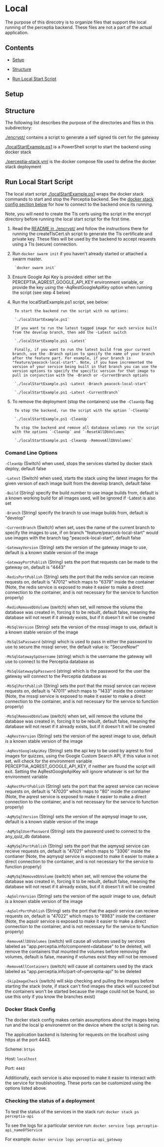 # Local

The purpose of this direcotry is to organize files that support the local running of the perceptia backend. These files are not a part of the actual application.

## Contents

* [Setup](#setup)

* [Structure](#structure)

* [Run Local Start Script](#run-local-start-script)

## Setup

## Structure

The following list describes the purpose of the directories and files in this subdirectory:

[./encrypt/](./encrypt) contains a script to generate a self signed tls cert for the gateway

[./localStartExample.ps1](./localStartExample.ps1) is a PowerShell script to start the backend using docker stack

[./perceptia-stack.yml](./perceptia-stack.yml) is the docker compose file used to define the docker stack deployment

## Run Local Start Script

The local start script [./localStartExample.ps1](./localStartExample.ps1) wraps the docker stack commands to start and stop the Perceptia backend. See the [docker stack config section below](#docker-stack-config) for how to connect to the backend once its running.

Note, you will need to create the Tls certs using the script in the encrypt directory before running the local start script for the first time.

1. Read the [README in ./encrypt/](./encrypt/README.md) and follow the instructions there for running the createTlsCert.sh script to generate the Tls certificate and private key. These files will be used by the backend to accept requests using a Tls (secure) connection.

2. Run `docker swarm init` if you haven't already started or attached a swarm master.

        `docker swarm init`

3. Ensure Google Api Key is provided: either set the PERCEPTIA_AQREST_GOOGLE_API_KEY environment variable, or provide the key using the -AqRestGoogleApiKey option when running the script (see step 4 below)

4. Run the localStatExample.ps1 script, see below:

        To start the backend run the script with no options:

        `./localStartExample.ps1`

        If you want to run the latest tagged image for each service built from the develop branch, then add the -Latest switch

        `./localStartExample.ps1 -Latest`

        Finally, if you want to run the latest build from your current branch, use the -Branch option to specify the name of your branch after the feature part. For example, if your branch is "feature/peacock-local-start". Note, if you have incremented the version of your service being built in that branch you can use the version options to specify the specific version for that image to pull in conjunction with the -Branch or -CurrentBranch options

        `./localStartExample.ps1 -Latest -Branch peacock-local-start`

        `./localStartExample.ps1 -Latest -CurrentBranch`

5. To remove the deployment (stop the containers) use the `-CleanUp` flag

        To stop the backend, run the script with the option `-CleanUp`

        `./localStartExample.ps1 -CleanUp`

        To stop the backend and remove all database volumes run the script with the options `-CleanUp` and `-ResetAllDbVolumes`

        `./localStartExample.ps1 -CleanUp -RemoveAllDbVolumes`

### Comand Line Options

`-CleanUp` (Switch) when used, stops the services started by docker stack deploy, default false

`-Latest` (Switch) when used, starts the stack using the latest images for the given version of each image built from the develop branch, default false

`-Build` (String) specify the build number to use image builds from, default is a known working build for all images used, will be ignored if -Latest is also set

`-Branch` (String) specify the branch to use image builds from, default is "develop"

`-CurrentBranch` (Switch) when set, uses the name of the current branch to specify the images to use, if on branch "feature/peacock-local-start" would use images with the branch tag "peacock-local-start", default false

`-GatewayVersion` (String) sets the version of the gateway image to use, default is a known stable version of the image

`-GatewayPortPublish` (String) sets the port that requests can be made to the gateway on, default is "4443"

`-RedisPortPublish` (String) sets the port that the redis service can recieve requests on, default is "47012" which maps to "6379" inside the container (Note, the redis service is exposed to make it easier to make a direct connection to the container, and is not necessary for the service to function properly)

`-RedisRemoveDbVolume` (switch) when set, will remove the volume the database was created in, forcing it to be rebuilt, default false, meaning the database will not reset if it already exists, but if it doesn't it will be created

`-MsSqlVersion` (String) sets the version of the mssql image to use, default is a known stable version of the image

`-MsSqlSaPassword` (string) which is used to pass in either the password to use to secure the mssql server, the default value is: "SecureNow!"

`-MsSqlGatewaySpUsername` (string) which is the username the gateway will use to connect to the Perceptia database as

`-MsSqlGatewaySpPassword` (string) which is the password for the user the gateway will connect to the Perceptia database as

`-MsSqlPortPublish` (String) sets the port that the mssql service can recieve requests on, default is "47011" which maps to "1433" inside the container (Note, the mssql service is exposed to make it easier to make a direct connection to the container, and is not necessary for the service to function properly)

`-MsSqlRemoveDbVolume` (switch) when set, will remove the volume the database was created in, forcing it to be rebuilt, default false, meaning the database will not reset if it already exists, but if it doesn't it will be created

`-AqRestVersion` (String) sets the version of the aqrest image to use, default is a known stable version of the image

`-AqRestGoogleApiKey` (String) sets the api key to be used by aqrest to find images for quizzes, using the Google Custom Search API, if this value is not set, will check for the environment variable PERCEPTIA_AQREST_GOOGLE_API_KEY, if neither are found the script will exit. Setting the AqRestGoogleApiKey will ignore whatever is set for the environment variable

`-AqRestPortPublish` (String) sets the port that the aqrest service can recieve requests on, default is "47020" which maps to "80" inside the contianer (Note, the aqrest service is exposed to make it easier to make a direct connection to the container, and is not necessary for the service to function properly)

`-AqMySqlVersion` (String) sets the version of the aqmysql image to use, default is a known stable version of the image

`-AqMySqlUserPassword` (String) sets the password used to connect to the any_quiz_db database.

`-AqMySqlPortPublish` (String) sets the port that the aqmysql service can recieve requests on, default is "47021" which maps to "3306" inside the contianer (Note, the aqmysql service is exposed to make it easier to make a direct connection to the container, and is not necessary for the service to function properly)

`-AqMySqlRemoveDbVolume` (switch) when set, will remove the volume the database was created in, forcing it to be rebuilt, default false, meaning the database will not reset if it already exists, but if it doesn't it will be created

`-AqSolrVersion` (String) sets the version of the aqsolr image to use, default is a known stable version of the image

`-AqSolrPortPublish` (String) sets the port that the aqsolr service can recieve requests on, default is "47022" which maps to "8983" inside the contianer (Note, the aqsolr service is exposed to make it easier to make a direct connection to the container, and is not necessary for the service to function properly)

`-RemoveAllDbVolumes` (switch) will cause all volumes used by services labeled as "app.perceptia.info/component=database" to be deleted, will remove the containers that mounted the volumes before removing the volumes, default is false, meaning if volumes exist they will not be removed

`-RemoveAllContainers` (switch) will cause all containers used by the stack labeled as "app.perceptia.info/part-of=perceptia-api" to be deleted

`-SkipImageCheck` (switch) will skip checking and pulling the images before starting the stack (note, if stack can't find images the stack will succeed but the containers won't be started because the image could not be found, so use this only if you know the branches exist)

### Docker Stack Config

The docker stack config makes certain assumptions about the images being run and the local ip environemnt on the device where the script is being run.

The application backend is listening for requests on the localhost using https at the port 4443.

Scheme: `https`

Host: `localhost`

Port: `4443`

Additionally, each service is also exposed to make it easier to interact with the service for troublshooting. These ports can be customized using the options listed above.

### Checking the status of a deployment

To test the status of the services in the stack run: `docker stack ps perceptia-api`

To see the logs for a particular service run: `docker service logs perceptia-api_nameOfService`

For example: `docker service logs perceptia-api_gateway`